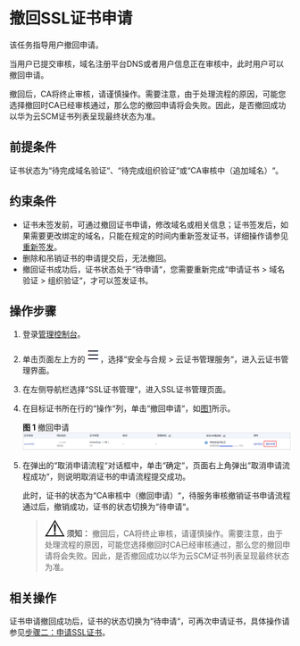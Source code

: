 # 撤回SSL证书申请<a name="ZH-CN_TOPIC_0000001170266472"></a>

该任务指导用户撤回申请。

当用户已提交审核，域名注册平台DNS或者用户信息正在审核中，此时用户可以撤回申请。

撤回后，CA将终止审核，请谨慎操作。需要注意，由于处理流程的原因，可能您选择撤回时CA已经审核通过，那么您的撤回申请将会失败。因此，是否撤回成功以华为云SCM证书列表呈现最终状态为准。

## 前提条件<a name="zh-cn_topic_0000001215817239_zh-cn_topic_0000001124217629_zh-cn_topic_0110866197_section556861155951"></a>

证书状态为“待完成域名验证“、“待完成组织验证“或“CA审核中（追加域名）“。

## 约束条件<a name="zh-cn_topic_0000001215817239_zh-cn_topic_0000001124217629_zh-cn_topic_0110866197_section548594916213"></a>

-   证书未签发前，可通过撤回证书申请，修改域名或相关信息；证书签发后，如果需要更改绑定的域名，只能在规定的时间内重新签发证书，详细操作请参见[重新签发](重新签发.md#ZH-CN_TOPIC_0000001216304859)。
-   删除和吊销证书的申请提交后，无法撤回。
-   撤回证书成功后，证书状态处于“待申请“，您需要重新完成“申请证书  \>  域名验证  \>  组织验证“，才可以签发证书。

## 操作步骤<a name="zh-cn_topic_0000001215817239_zh-cn_topic_0000001124217629_zh-cn_topic_0110866197_section408105191602"></a>

1.  登录[管理控制台](https://console.huaweicloud.com/)。
2.  单击页面左上方的![](figures/icon-servicelist.png)，选择“安全与合规  \>  云证书管理服务“，进入云证书管理界面。
3.  在左侧导航栏选择“SSL证书管理“，进入SSL证书管理页面。
4.  在目标证书所在行的“操作“列，单击“撤回申请“，如[图1](#zh-cn_topic_0000001215817239_zh-cn_topic_0000001124217629_zh-cn_topic_0110866197_fig9203145514618)所示。

    **图 1**  撤回申请<a name="zh-cn_topic_0000001215817239_zh-cn_topic_0000001124217629_zh-cn_topic_0110866197_fig9203145514618"></a>  
    ![](figures/撤回申请.png "撤回申请")

5.  在弹出的“取消申请流程“对话框中，单击“确定“，页面右上角弹出“取消申请流程成功“，则说明取消证书的申请流程提交成功。

    此时，证书的状态为“CA审核中（撤回申请）“，待服务审核撤销证书申请流程通过后，撤销成功，证书的状态切换为“待申请“。

    >![](public_sys-resources/icon-notice.gif) **须知：** 
    >撤回后，CA将终止审核，请谨慎操作。需要注意，由于处理流程的原因，可能您选择撤回时CA已经审核通过，那么您的撤回申请将会失败。因此，是否撤回成功以华为云SCM证书列表呈现最终状态为准。


## 相关操作<a name="zh-cn_topic_0000001215817239_zh-cn_topic_0000001124217629_zh-cn_topic_0110866197_section944105094515"></a>

证书申请撤回成功后，证书的状态切换为“待申请“，可再次申请证书，具体操作请参见[步骤二：申请SSL证书](步骤二-申请SSL证书.md#ZH-CN_TOPIC_0000001216146273)。

